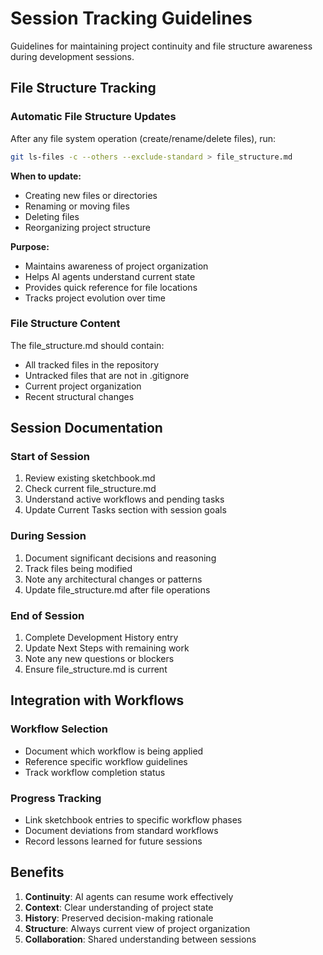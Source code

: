 # Session Tracking Guidelines

Guidelines for maintaining project continuity and file structure awareness during development sessions.

## File Structure Tracking

### Automatic File Structure Updates

After any file system operation (create/rename/delete files), run:

```bash
git ls-files -c --others --exclude-standard > file_structure.md
```

**When to update:**
- Creating new files or directories
- Renaming or moving files
- Deleting files
- Reorganizing project structure

**Purpose:**
- Maintains awareness of project organization
- Helps AI agents understand current state
- Provides quick reference for file locations
- Tracks project evolution over time

### File Structure Content

The file_structure.md should contain:
- All tracked files in the repository
- Untracked files that are not in .gitignore
- Current project organization
- Recent structural changes

## Session Documentation

### Start of Session
1. Review existing sketchbook.md
2. Check current file_structure.md
3. Understand active workflows and pending tasks
4. Update Current Tasks section with session goals

### During Session
1. Document significant decisions and reasoning
2. Track files being modified
3. Note any architectural changes or patterns
4. Update file_structure.md after file operations

### End of Session
1. Complete Development History entry
2. Update Next Steps with remaining work
3. Note any new questions or blockers
4. Ensure file_structure.md is current

## Integration with Workflows

### Workflow Selection
- Document which workflow is being applied
- Reference specific workflow guidelines
- Track workflow completion status

### Progress Tracking
- Link sketchbook entries to specific workflow phases
- Document deviations from standard workflows
- Record lessons learned for future sessions

## Benefits

1. **Continuity**: AI agents can resume work effectively
2. **Context**: Clear understanding of project state
3. **History**: Preserved decision-making rationale
4. **Structure**: Always current view of project organization
5. **Collaboration**: Shared understanding between sessions